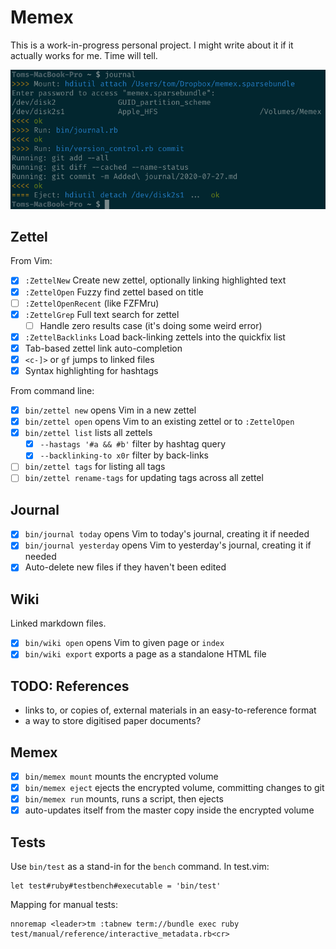 Memex
=====

This is a work-in-progress personal project. I might write about it if it
actually works for me. Time will tell.

![Screenshot of this project running](doc/example.png)


Zettel
------

From Vim:

 - [X] `:ZettelNew` Create new zettel, optionally linking highlighted text
 - [X] `:ZettelOpen` Fuzzy find zettel based on title
 - [ ] `:ZettelOpenRecent` (like FZFMru)
 - [X] `:ZettelGrep` Full text search for zettel
   - [ ] Handle zero results case (it's doing some weird error)
 - [X] `:ZettelBacklinks` Load back-linking zettels into the quickfix list
 - [X] Tab-based zettel link auto-completion
 - [X] `<c-]>` or `gf` jumps to linked files
 - [X] Syntax highlighting for hashtags

From command line:

 - [X] `bin/zettel new` opens Vim in a new zettel
 - [X] `bin/zettel open` opens Vim to an existing zettel or to `:ZettelOpen`
 - [X] `bin/zettel list` lists all zettels
   - [X] `--hastags '#a && #b'` filter by hashtag query
   - [X] `--backlinking-to x0r` filter by back-links
 - [ ] `bin/zettel tags` for listing all tags
 - [ ] `bin/zettel rename-tags` for updating tags across all zettel

Journal
-------

 - [X] `bin/journal today` opens Vim to today's journal, creating it if needed
 - [X] `bin/journal yesterday` opens Vim to yesterday's journal, creating it if needed
 - [X] Auto-delete new files if they haven't been edited

Wiki
----

Linked markdown files.

 - [X] `bin/wiki open` opens Vim to given page or `index`
 - [X] `bin/wiki export` exports a page as a standalone HTML file

TODO: References
----------------

 - links to, or copies of, external materials in an easy-to-reference
   format
 - a way to store digitised paper documents?

Memex
-----

 - [X] `bin/memex mount` mounts the encrypted volume
 - [X] `bin/memex eject` ejects the encrypted volume, committing changes to git
 - [X] `bin/memex run` mounts, runs a script, then ejects
 - [X] auto-updates itself from the master copy inside the encrypted volume

Tests
-----

Use `bin/test` as a stand-in for the `bench` command. In test.vim:


```vim
let test#ruby#testbench#executable = 'bin/test'
```

Mapping for manual tests:

```vim
nnoremap <leader>tm :tabnew term://bundle exec ruby test/manual/reference/interactive_metadata.rb<cr>
```
